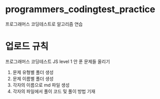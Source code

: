 # programmers_codingtest_practice
프로그래머스 코딩테스트로 알고리즘 연습

# 업로드 규칙
프로그래머스 코딩테스트 JS level 1 안 푼 문제들 올리기

1. 문제 유형별 폴더 생성 <br/>
2. 문제 이름별 폴더 생성 <br/>
3. 각자의 이름으로 md 파일 생성 <br/>
4. 각자의 파일에서 풀이 코드 및 풀이 방법 기재 <br/>
